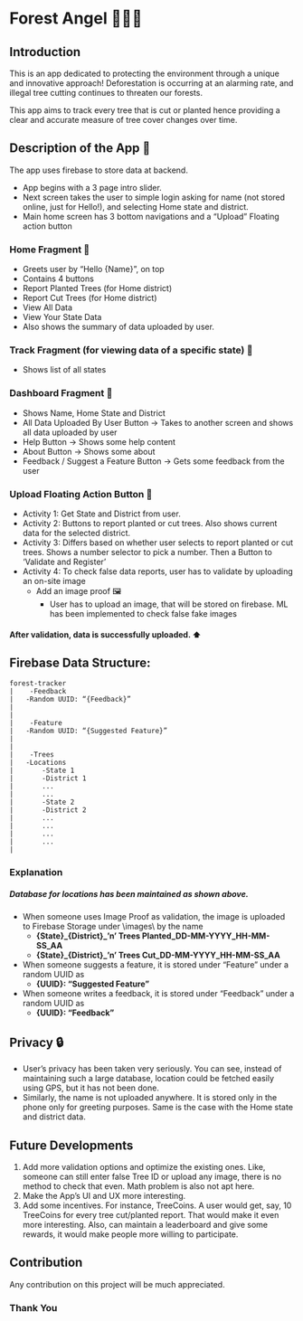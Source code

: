 # Forest Angel 🌳🌲🌱
## Introduction 
This is an app dedicated to protecting the environment through a unique and innovative approach! Deforestation is occurring at an alarming rate, and illegal tree cutting continues to threaten our forests. 

This app aims to track every tree that is cut or planted hence providing a clear and accurate measure of tree cover changes over time. 

## Description of the App 📱
The app uses firebase to store data at backend.

-	App begins with a 3 page intro slider.
-	Next screen takes the user to simple login asking for name (not stored online, just for Hello!), and selecting Home state and district.
-	Main home screen has 3 bottom navigations and a “Upload” Floating action button

### Home Fragment 📱
-   Greets user by “Hello {Name}”, on top
-   Contains 4 buttons
-   Report Planted Trees (for Home district)
-   Report Cut Trees (for Home district)
-   View All Data
-   View Your State Data
-   Also shows the summary of data uploaded by user.
    
### Track Fragment (for viewing data of a specific state) 📱
-	Shows list of all states
 
### Dashboard Fragment 📱
-	Shows Name, Home State and District
-	All Data Uploaded By User Button -> Takes to another screen and shows all data uploaded by user
-	Help Button -> Shows some help content
-	About Button -> Shows some about
-	Feedback / Suggest a Feature Button -> Gets some feedback from the user

### Upload Floating Action Button 📱
- Activity 1: Get State and District from user.
- Activity 2: Buttons to report planted or cut trees. Also shows current data for the selected district. 
- Activity 3: Differs based on whether user selects to report planted or cut trees. Shows a number selector to pick a number. Then a Button to ‘Validate and Register’
- Activity 4: To check false data reports, user has to validate by uploading an on-site image
  -	Add an image proof 🖼️
      -	User has to upload an image, that will be stored on firebase. ML has been implemented to check      false fake images
  

#### After validation, data is successfully uploaded. ⬆️

## Firebase Data Structure: 
~~~
forest-tracker
|    -Feedback
|	-Random UUID: “{Feedback}”
|
|
|    -Feature
|	-Random UUID: “{Suggested Feature}”
|
|
|    -Trees
|	-Locations
|	    -State 1
|		-District 1
|		...	
|		...
|	    -State 2
|		-District 2
|		...
|		...
|	    ...
|	    ...
|
~~~     

### Explanation
##### Database for locations has been maintained as shown above.
-	When someone uses Image Proof as validation, the image is uploaded to Firebase Storage under  \images\ by the name
    -	**{State}\_{District}\_’n’ Trees Planted_DD-MM-YYYY_HH-MM-SS_AA**
    -	**{State}\_{District}\_’n’ Trees Cut_DD-MM-YYYY_HH-MM-SS_AA**
-	When someone suggests a feature, it is stored under “Feature” under a random UUID as 
    -	**{UUID}: “Suggested Feature”**
-	When someone writes a feedback, it is stored under “Feedback” under a random UUID as 
    -	**{UUID}: “Feedback”**

## Privacy 🔒
- User’s privacy has been taken very seriously. You can see, instead of maintaining such a large database, location could be fetched easily using GPS, but it has not been done. 
- Similarly, the name is not uploaded anywhere. It is stored only in the phone only for greeting purposes. Same is the case with the Home state and district data.

## Future Developments
1.	Add more validation options and optimize the existing ones. Like, someone can still enter false Tree ID or upload any image, there is no method to check that even. Math problem is also not apt here.
2.	Make the App’s UI and UX more interesting.
3.	Add some incentives. For instance, TreeCoins. A user would get, say, 10 TreeCoins for every tree cut/planted report. That would make it even more interesting. 
Also, can maintain a leaderboard and give some rewards, it would make people more willing to participate.

## Contribution 
Any contribution on this project will be much appreciated.

### Thank You 
